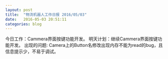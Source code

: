 ```yaml
---
layout: post
title:  "物流机器人工作日报 2016/05/03"
date:   2016-05-03 20:51:11
categories: blog
---
```


今日工作：Cammera界面按键功能开发。
明天计划：继续Cammera界面按键功能开发。
出现的问题:
	Camera上的Button名修改出现内存不能为read的bug，且信息提示少，不易于调试。